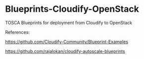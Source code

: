 # Blueprints-Cloudify-OpenStack
TOSCA Blueprints for deployment from Cloudify to OpenStack

References: 

https://github.com/Cloudify-Community/Blueprint-Examples 

https://github.com/rajalokan/cloudify-autoscale-blueprints
